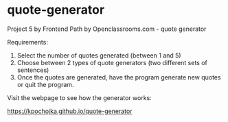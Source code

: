 # quote-generator
Project 5 by Frontend Path by Openclassrooms.com - quote generator

Requirements:
1. Select the number of quotes generated (between 1 and 5)
2. Choose between 2 types of quote generators (two different sets of sentences)
3. Once the quotes are generated, have the program generate new quotes or quit the program. 

Visit the webpage to see how the generator works:

https://kpochojka.github.io/quote-generator
